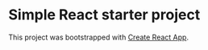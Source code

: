 # Simple React starter project

This project was bootstrapped with [Create React App](https://github.com/facebook/create-react-app).

